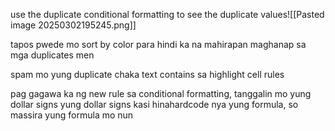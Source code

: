 use the duplicate conditional formatting to see the duplicate values![[Pasted image 20250302195245.png]]

tapos pwede mo sort by color para hindi ka na mahirapan maghanap sa mga duplicates men


spam mo yung duplicate chaka text contains sa highlight cell rules

pag gagawa ka ng new rule sa conditional formatting, tanggalin mo yung dollar signs
yung dollar signs kasi hinahardcode nya yung formula, so massira yung formula mo nun
